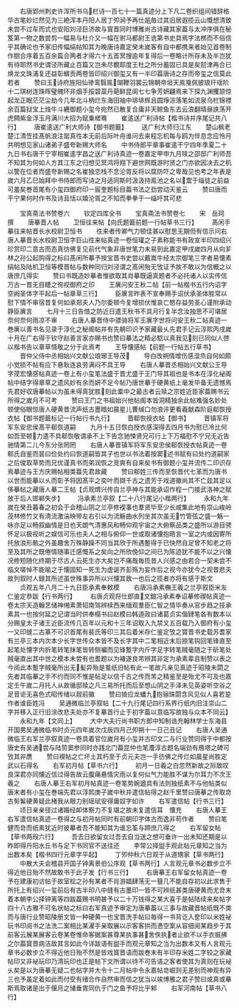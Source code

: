 <!-- { "loadSidebar": true } -->
　　右唐郢州刺史许浑所书乌栏诗一百七十一篇真迹分上下凡二卷织组间错辞格华古笔妙烂然见为三絶浑本丹阳人居丁夘涧予再仕是毎过其旧居遐揽云山慨想清致未尝不过车而式也安阳刘泾巨济故与寳晋同时博雅尚古诗藏其家葢与太冲序俱在秘笈第一物之数尝剪一幅易与杜介又一幅在驸马都尉王诜第书史具焉字法桞而不俗信乎其确论也予家旧传幅绢帖知其为晚唐诗嘉定癸未嵗客有自中都携来者始见首卷制作脗合序着五百余篇合两者才得六十五首冥搜逾年复得后一卷略计所存未及半岂犹有待耶然书史谓泾所藏止百篇又岂未尽覩耶度王杜之所分蓄固已具是矣劎津再合已焕龙文珠浦复还益彰蠙贡两卷皆印绍兴御玺又有一半印葢唐诗之存而帝玺之信莫此若者
　　赞曰玉诗府旌阳仙骖鸾翳鳯瑚鞭羽裳云锦朝帝垣天鳯戛佩披琅玕瑶阶十二琪树连珠晖璧魄环非烟手挼碧蘂丹葩鲜昆阆七七争芳妍翩焉来下探九渊攫颔惊起龙正眠茫茫尘劫今几年北斗柄烂东海田袖中琲琲辉且圆琤淙落笔如流泉乌栏锦褾余百篇狱宝上烛牛斗纒御题小玺今宛然已散复合庸非天鲸鱼东去云浪翻晴昼詄荡开虎闗紫金浮玉月满川大招为赋乗槎骞
　　崔逺送广利诗帖【楷书诗并序尾记共八行】
　　唐崔逺送广利大师诗【御书题籖】
　　送广利大师归江东
　　楚山枫老楚江清笠挂髙帆浪注罂真徃本无前后际叶舟谁问去来程忘机每与鸥为伴息念应怜月共明想见家山诸弟子盛夸新赐大师名
　　中书侍郎平章事崔逺干宁四年季夏二十九日书右唐干宁宰相崔逺字昌之送广利诗真迹一卷嘉定甲申九月赎之邵邸广利师吾不知其为何如人方其江东之归想见冥鸿将翔下避世网既游时贤之门亦欲因决去之机以警在位者而盛夸新赐之名崔独恋栈不念沦胥反将以腐防吓之卑哉见也考之年表是嵗六月乙巳始拜中书侍郎而写诗之月适同斯时汲汲持鳯池之名以鬻于缁徒之前益可羞矣巻首尾有小玺四御府印一宸奎题标目葢书法之劲尝动天鉴云
　　赞曰唐而干宁果何时作书及诗且恬以嬉沦胥之不知而拳拳于一缁吁其可悲

　　宝真斋法书赞卷六
　　钦定四库全书
　　宝真斋法书赞卷七
　　宋　岳珂　撰
　　唐摹晋人帖
　　卫恒往来帖【向氏题籖前题一行帖草书三行】
　　髙闲手摹往来帖晋长水校尉卫恒书
　　徃来者传卿气力顿佳甚以慰思无期但有信示问右唐人摹晋长水校尉卫恒字巨山徃来帖真迹一卷恒瓘之子素称能书有政宣半印四绍兴珍赏印二意古而态真彷佛复见前代气象非唐世笔力未易到此嘉定甲戌嵗四月从向芗林之孙公起购得之标曰髙闲所摹予按宝晋书史尝以戴嵩牛经太宗御笔三字者易懐素绢帖及陆机卫恒等模晋帖与数种同归刘泾谓之髙闲殆无攷证予故不敢以为信概之以唐庶几得实
　　赞曰书既造妙摹者惟欲取其肖摹既逼真题者不必托诸人以实传信万古一晋无目睫之徇视御府之印
　　王廙问安王秋二帖【前一帖楷书五行内诏字空阙圣体字平起后一帖章草三行】
　　臣廙言昨表不宣奉赐手诏伏承圣体胜常以慰下情不审宿昔复何如承郑夫人乃尔委顿今复增损伏惟哀亡愍存益劳圣心谨附承动静臣廙言
　　七月十三日告借之防近日遣王秋书不具月行复半念汝独思不可堪居奈何奈何雨凉不审
　　右唐人摹晋侍中骠骑将军王廙字世将问安王秋二帖真迹一巻廙以善书名见录于淳化之秘阁帖并有先朝印识予家藏最乆先君手记云淳熙丙戌嵗十月在广右得于钦守赵善言家亦赐书也赞曰摹法之精必騐以真我见刻已同似人啓以楷书告以章草情敬之分于此焉考
　　王导懐感帖【前题一行帖五行草书】
　　晋仲父侍中丞相始兴文献公琅琊王导茂
　　导白改朔情增伤感湿烝自何如颇小觉损不帖有应下悬耿连哀劳满闷不具王导
　　右唐人摹晋丞相始兴文献公王导字荗宏懐感帖真迹一卷上有小玺笔法盛于晋尤盛于王门导其祖也是书本在淳化袐阁帖中结字得章草之遗风妙有余而妍不足今帖乃唐世摹于硬黄纸上毫发毕备无遗憾焉先君好収唐摹帖以为虽未得真犹胜刻此槖中之最古者云赎之宗姓近臣家葢赐书云所得之嵗月不可考
　　赞曰王门之书祖始兴他帖阁本皆洞精独余此帖难强名妙处顿使俗眼惊唐人硬黄昔流声纸古墨暗如晨星儿曹缄口勿浪评更看羲献森阶庭郗恢授衣帖【御书题籖标记一行帖行书九行】
　　晋郗恢授衣帖【御书】
　　晋镇军将军东安忠侯髙平郗恢道嗣
　　九月十五日恢白授衣感深得去四月书为慰已冷比何如吾至顿力遣不具郗恢敬谓承不上下告念驰悚贤兄可行上下万福慰不宁兄无近告驰情第二儿今东分张罔罔
　　右唐人摹晋镇军将军东安忠侯郗恢授衣帖真迹一卷郗氏自鉴而昙曰俭处约曰恢道嗣皆其子也世以书法着按窦述书赋有曰处约道嗣家之后俊取草势而兄优谨真书而弟润恢之竞爽有自来矣书有御题小玺并流传二印识存焉摹迹与王方庆赐帖相类葢先君故藏
　　赞曰郗姓三传而至恢晋代七革而为唐书以世而能摹以乆而彰予将因髙平之奕叶而撷千古之遗芳于戏道徽尚其不亡兹其足以侈摹帖之藏唐人摹二王帖【贞观煟兴传自兰亭神与其能承诏作程一门接武洛神之赋放于后人邯郸失步】
　　冯承素兰亭叙【二十八行尾记小楷两行】
　　永和九年嵗在癸丑暮春之初会于会稽山阴之兰亭修褉事也羣贤毕至少长咸集此地有崇山峻岭茂林修竹又有清流激湍映带左右引以为流觞曲水列坐其次虽无竹管弦之盛一觞一咏亦足以畅叙幽情是日也天朗气清惠风和畅仰观宇宙之大俯察品类之盛所以游目骋怀足以极视听之娱信可乐也夫人之相与俯仰一世或取诸懐抱晤言一室之内或因寄所托放浪形骸之外虽趣舍万殊静躁不同当其欣于所遇蹔得于已快然自足曾不知老之将至及其所之既倦情随事迁感慨系之矣向之所欣俛仰之间已为陈迹犹不能不以之兴懐况修短随化终期于尽古人云死生亦大矣岂不痛哉毎揽昔人兴感之由若合一契未尝不临文嗟悼不能喻之于懐固知一死生为虚诞齐彭殇为妄作后之视今亦犹今之视昔悲夫故列叙时人録其所述虽世殊事异所以兴懐其致一也后之揽者亦将有感于斯文
　　贞观五年八月二十九日臣承素奉敕模
　　右唐冯承素橅王羲之兰亭叙臣米友仁鉴定恭跋【行书两行】
　　右唐贞观将仕郎直文舘冯承素奉诏摹修禊帖真迹一卷太宗天造翰艺储神缃素萧轺南驾辨椟西来缅观羣臣仁智之情毕奏从官步趋之技承素其一也按何延之记谓当时供奉榻书曰赵模曰韩道政曰诸葛贞实偕肄笔各有数本以分赐皇太子诸王近臣流传几百年以元和十三年诏取入九禁又五百载乃入御府有小玺一又印缝二古篆不可识首尾有裴氏等印三其后着米存仁鉴定攷之寳晋书史载苏耆家有兰亭三本内次本少长字世传众本皆不及长字其中二笔相近末后捺笔钩回笔锋直至起笔处懐字内折笔转笔抹笔皆转侧褊而见锋蹔字内斤字足字转笔贼毫随之于斫笔处贼毫直出其中世之模本未尝有也耆题以为褚遂良芾辨其非定为承素辈且制赞以表之今阅此本蹔字贼毫所出无髪异殆是茧纸旧帖有此一笔故凡亲见真迹于昭陵未閟之先者其临摹之手不约而同不惟是帖足以信千古之传而芾之精鉴至是殆尤不可及也嘉定壬午嵗二月托人从故循邸赎之凡三易所托而后至想山阴之手泽未见英姿听空谷之足音讵无喜色式昭传绪以觌前徽
　　赞曰猗应龙蟠九抱骊珠閟含风见似人喜若跫作者谁臣姓冯
　　吴通微临兰亭叙帖【二十九行尾记四行系界行纸内旧注崇山二字并移入正行旧涂改悲夫处亦不复摹首行止于初字葢以意临写故独与众本不同云】
　　永和九年【文同上】
　　大中大夫行尚书职方郎中知制诰充翰林学士东海县开国男吴通微临书时贞元四年嵗次戊辰四月己夘朔十一日己丑记
　　右唐人吴通微临王右军兰亭叙真迹一卷具着官位嵗月有小玺并古印文二与行业赞同得于中都按唐史有吴通尝与陆贽窦参同时亦践北门葢昆仲也笔灋淳古题名端劲有鴈塔之碑可攷其非赝
　　赞曰褉帖之亡坏土其朽至于贞元夫岂一手彷佛之传烂如晨星尚胜定武以石得名
　　右军初月帖【草书六行】
　　初月一日羲之白忽然新故之际致叹良深君亦同懐近信过得告故云腹痛悬情灾雨以复何似气力能胜不谋为尔耳力不次王羲之
　　右唐人摹王右军初月帖真迹一卷笔势婉遒具有法则独纸素不与他帖类似唐末者有小玺在巻端先君以淳熙庚子嵗中秋并遣信帖得之赵千里赞曰唐摹之传取竒古髣髴硬黄疑此楮我从眼力别瑶珷安得庸奴字如许
　　右军遣信帖【行书三行】
　　顷日亲亲径过诸婚经卹体察力不复堪之故未复遣信耳　懐充
　　右唐人摹王右军遣信帖真迹一卷得之与初月帖同时有前朝印字体古而逸非苟作者
　　赞曰笔健而竒而纸素犹近时彼摹者吾不能知其为谁忘筌与蹄庶几得之
　　右军留女帖【草书两叚六行】
　　吾去日欲留女过吾去自当送之想可垂许一出未知还期是以昨即得丹阳水丘书与足下书同官不送往还
　　李常公择盥手观此帖元章知之当为出数本矣【楷书四行元章字平起】
　　丁夘仲秋六日观于从道甥家【草书两行】
　　中散大夫会稽县开国子钟离景伯公序观【草书两行】人言观元章书必数步立不得近他日殆不然故敢书于此子发【行书三行】
　　右唐摹王右军留女帖真迹一卷予在建康初访帖于故室桧之孙有某者不肖游娼肆荡无一簮几不能自存初以此求售于所托上有绍兴一玺前后有古半印八中缝有古墨印一皆不可辨纸甚类唐硬黄而尤竒末着本朝李公择钟离等四跋葢赐书明甚予以二十万钱得之某大喜于是帖陆续来矣帖字四十八古雅不可名状帖之标曰右军真迹予审定为唐摹葢以三事与故藏晋帖纸既不类而与唐行业赞昭陵册文皆一种硬黄一也宝晋洗手帖曰毎得一书背讫入奁印以米姓袐玩书印阅书之法洗二案相比某濯手亲取展以示客客拱而慿空案从容细阅某趋步于其前客云展某展客云卷某卷惟命客据案甚尊某执事甚舍佚执者止欲不以手衣振拂之尔葢寳晋病洁故其言如此今详跋语有盥手而观元章知之当为出数本又有人言观元章书必数步立不得近他日殆不然是皆戏寳晋语而跋巻末有半印存米姓二字较之家藏帖印又非袐玩印乃清玩印也正是帖下文所谓以待不可告语之客者使其为真则在玩袐乆矣是以为唐摹无疑二也帖字并大令十二月帖中令永嘉帖竒崛则无差别而神观有异三也予虽定着如此而付受有绪合作自然审而信之犹当以竢博雅之君子赞曰或真或摹斯焉取诸是出于偃月之储垂胄同仇于门之鱼予将比乎邾
　　右军河南帖【草书八行】
